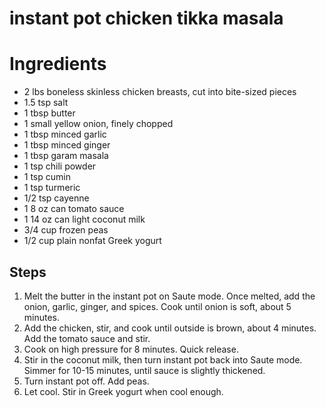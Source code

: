 # instant pot chicken tikka masala

# Ingredients
* 2 lbs boneless skinless chicken breasts, cut into bite-sized pieces
* 1.5 tsp salt
* 1 tbsp butter
* 1 small yellow onion, finely chopped
* 1 tbsp minced garlic
* 1 tbsp minced ginger
* 1 tbsp garam masala
* 1 tsp chili powder
* 1 tsp cumin
* 1 tsp turmeric
* 1/2 tsp cayenne
* 1 8 oz can tomato sauce
* 1 14 oz can light coconut milk
* 3/4 cup frozen peas
* 1/2 cup plain nonfat Greek yogurt

## Steps
1. Melt the butter in the instant pot on Saute mode. Once melted, add the onion, garlic, ginger, and spices. Cook until onion is soft, about 5 minutes.
1. Add the chicken, stir, and cook until outside is brown, about 4 minutes. Add the tomato sauce and stir.
1. Cook on high pressure for 8 minutes. Quick release.
1. Stir in the coconut milk, then turn instant pot back into Saute mode. Simmer for 10-15 minutes, until sauce is slightly thickened.
1. Turn instant pot off. Add peas.
1. Let cool. Stir in Greek yogurt when cool enough.

